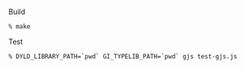 Build

```
% make
```

Test

```
% DYLD_LIBRARY_PATH=`pwd` GI_TYPELIB_PATH=`pwd` gjs test-gjs.js
```
